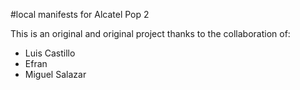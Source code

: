 #local manifests for Alcatel Pop 2

This is an original and original project thanks to the collaboration of:
- Luis Castillo
- Efran
- Miguel Salazar
